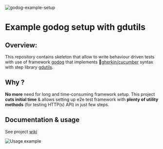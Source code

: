 ![godog-example-setup](https://github.com/pawelWritesCode/godog-example-setup/actions/workflows/go.yml/badge.svg)

# Example godog setup with gdutils

## Overview:

This repository contains skeleton that allow to write behaviour driven tests with use of framework [godog](https://github.com/cucumber/godog)
that implements 🥒[gherkin/cucumber](https://cucumber.io/docs/gherkin/) syntax with step library [gdutils](https://github.com/pawelWritesCode/gdutils).

## Why ?
**No more** need for long and time-consuming framework setup. This project **cuts initial time** & allows setting up e2e test framework with **plenty of
utility methods** (for testing HTTP(s) API) in just few steps.

## Documentation & usage

See project [wiki](https://github.com/pawelWritesCode/godog-example-setup/wiki)

![Usage example](assets/gifs/usage_0.gif)